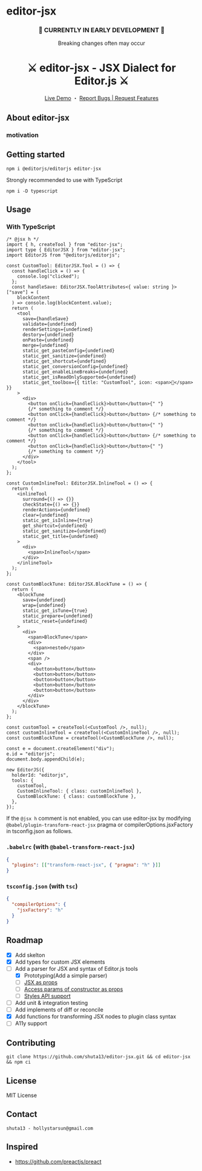 # editor-jsx

<div align="center">
  <h3>
    🚜 CURRENTLY IN EARLY DEVELOPMENT 🚜
  </h3>
  <p>
    Breaking changes often may occur
  </p>
  <h1>
    ⚔️  editor-jsx - JSX Dialect for Editor.js ⚔️
  </h1>
  <p>
    <a href="https://codesandbox.io/s/focused-merkle-ky84t5?file=/src/index.tsx">Live Demo</a>
    <span>・</span>
    <a href="https://github.com/shuta13/editor-jsx/issues/new">Report Bugs | Request Features</a>
  </p>
</div>

## About editor-jsx

### motivation

## Getting started

```shell
npm i @editorjs/editorjs editor-jsx
```

Strongly recommended to use with TypeScript

```shell
npm i -D typescript
```

## Usage

### With TypeScript

```tsx
/* @jsx h */
import { h, createTool } from "editor-jsx";
import type { EditorJSX } from "editor-jsx";
import EditorJS from "@editorjs/editorjs";

const CustomTool: EditorJSX.Tool = () => {
  const handleClick = () => {
    console.log("clicked");
  };
  const handleSave: EditorJSX.ToolAttributes<{ value: string }>["save"] = (
    blockContent
  ) => console.log(blockContent.value);
  return (
    <tool
      save={handleSave}
      validate={undefined}
      renderSettings={undefined}
      destory={undefined}
      onPaste={undefined}
      merge={undefined}
      static_get_pasteConfig={undefined}
      static_get_sanitize={undefined}
      static_get_shortcut={undefined}
      static_get_conversionConfig={undefined}
      static_get_enableLineBreaks={undefined}
      static_get_isReadOnlySupported={undefined}
      static_get_toolbox={{ title: "CustomTool", icon: <span>🔮</span> }}
    >
      <div>
        <button onClick={handleClick}>button</button>{" "}
        {/* something to comment */}
        <button onClick={handleClick}>button</button> {/* something to comment */}
        <button onClick={handleClick}>button</button>{" "}
        {/* something to comment */}
        <button onClick={handleClick}>button</button> {/* something to comment */}
        <button onClick={handleClick}>button</button>{" "}
        {/* something to comment */}
      </div>
    </tool>
  );
};

const CustomInlineTool: EditorJSX.InlineTool = () => {
  return (
    <inlineTool
      surround={() => {}}
      checkState={() => {}}
      renderActions={undefined}
      clear={undefined}
      static_get_isInline={true}
      get_shortcut={undefined}
      static_get_sanitize={undefined}
      static_get_title={undefined}
    >
      <div>
        <span>InlineTool</span>
      </div>
    </inlineTool>
  );
};

const CustomBlockTune: EditorJSX.BlockTune = () => {
  return (
    <blockTune
      save={undefined}
      wrap={undefined}
      static_get_isTune={true}
      static_prepare={undefined}
      static_reset={undefined}
    >
      <div>
        <span>BlockTune</span>
        <div>
          <span>nested</span>
        </div>
        <span />
        <div>
          <button>button</button>
          <button>button</button>
          <button>button</button>
          <button>button</button>
          <button>button</button>
        </div>
      </div>
    </blockTune>
  );
};

const customTool = createTool(<CustomTool />, null);
const customInlineTool = createTool(<CustomInlineTool />, null);
const customBlockTune = createTool(<CustomBlockTune />, null);

const e = document.createElement("div");
e.id = "editorjs";
document.body.appendChild(e);

new EditorJS({
  holderId: "editorjs",
  tools: {
    customTool,
    CustomInlineTool: { class: customInlineTool },
    CustomBlockTune: { class: customBlockTune },
  },
});
```

If the `@jsx h` comment is not enabled, you can use editor-jsx by modifying `@babel/plugin-transform-react-jsx` pragma or compilerOptions.jsxFactory in tsconfig.json as follows.

### `.babelrc` (with `@babel-transform-react-jsx`)

```json
{
  "plugins": [["transform-react-jsx", { "pragma": "h" }]]
}
```

### `tsconfig.json` (with `tsc`)

```json
{
  "compilerOptions": {
    "jsxFactory": "h"
  }
}
```

## Roadmap

- [x] Add skelton
- [x] Add types for custom JSX elements
- [ ] Add a parser for JSX and syntax of Editor.js tools
  - [x] Prototyping(Add a simple parser)
  - [ ] [JSX as props](https://github.com/shuta13/editor-jsx/blob/2152be5020b83c75ac8c0d456a07b2ca5fc260fc/packages/core/src/types.ts#L64)
  - [ ] [Access params of constructor as props](https://editorjs.io/tools-api#class-constructor)
  - [ ] [Styles API support](https://editorjs.io/styles)
- [ ] Add unit & integration testing
- [ ] Add implements of diff or reconcile
- [x] Add functions for transforming JSX nodes to plugin class syntax
- [ ] A11y support

## Contributing

```shell
git clone https://github.com/shuta13/editor-jsx.git && cd editor-jsx && npm ci
```

## License

MIT License

## Contact

`shuta13 - hollystarsun@gmail.com`

## Inspired

- https://github.com/preactjs/preact
<!-- ref. https://github.com/othneildrew/Best-README-Template/blob/master/README.md -->
